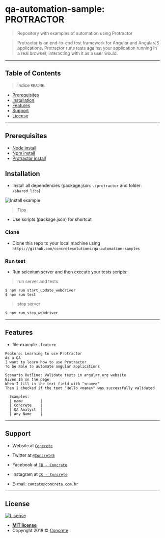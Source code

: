 # qa-automation-sample: PROTRACTOR

> Repository with examples of automation using Protractor

> Protractor is an end-to-end test framework for Angular and AngularJS applications. Protractor runs tests against your application running in a real browser, interacting with it as a user would.

---

## Table of Contents

> Índice `README`.

- [Prerequisites](#prerequisites)
- [Installation](#installation)
- [Features](#features)
- [Support](#support)
- [License](#license)

---

## Prerequisites

- [Node install](https://nodejs.org/en/download/)
- [Npm install](https://www.npmjs.com/get-npm)
- [Protractor install](https://www.npmjs.com/package/protractor)

## Installation

- Install all dependencies (package.json: `./protractor` and folder: `/shared_libs`)

![Install example](http://g.recordit.co/0xODbJSVZ1.gif)

> Tips

- Use scripts (package.json) for shortcut

### Clone

- Clone this repo to your local machine using `https://github.com/concretesolutions/qa-automation-samples`

### Run test

- Run selenium server and then execute your tests scripts:

> run server and tests

```shell
$ npm run start_update_webdriver
$ npm run test
```

> stop server

```shell
$ npm run_stop_webdriver
```

---

## Features
- file example `.feature`

```gherkin
Feature: Learning to use Protractor 
As a QA
I want to learn how to use Protractor 
To be able to automate angular applications 

Scenario Outline: Validate texts in angular.org website
Given Im on the page
When I fill in the text field with "<name>"
Then I checked if the text "Hello <name>" was successfully validated

  Examples: 
  | name        |
  | Concrete    |
  | QA Analyst  |
  | Any Name    |
```

---

## Support

- Website at <a href="https://concrete.com.br" target="_blank">`Concrete`</a>
- Twitter at <a href="https://twitter.com/ConcreteS" target="_blank">`@ConcreteS`</a>
- Facebook at <a href="https://www.facebook.com/ConcreteS" target="_blank">`FB - Concrete`</a>
- Instagram at <a href="https://www.instagram.com/concretebr" target="_blank">`IG - Concrete`</a>

- E-mail: `contato@concrete.com.br`

---

## License

[![License](http://img.shields.io/:license-mit-blue.svg?style=flat-square)](http://badges.mit-license.org)

- **[MIT license](http://opensource.org/licenses/mit-license.php)**
- Copyright 2018 © <a href="http://concrete.com.br" target="_blank">Concrete</a>.